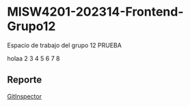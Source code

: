 # MISW4201-202314-Frontend-Grupo12
Espacio de trabajo del grupo 12 PRUEBA

holaa 2 3 4 5 6 7 8
 
## Reporte
[GitInspector](https://misw-4201-procesosdesarrolloagil.github.io/MISW4201-202314-Frontend-Grupo12/reports)

